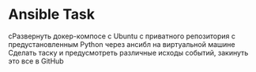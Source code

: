 # Ansible Task

cРазвернуть докер-компосе с Ubuntu с приватного репозитория с предустановленным Python  через ансибл на виртуальной машине
Сделать таску и предусмотреть различные исходы событий, закинуть это все в GitHub
